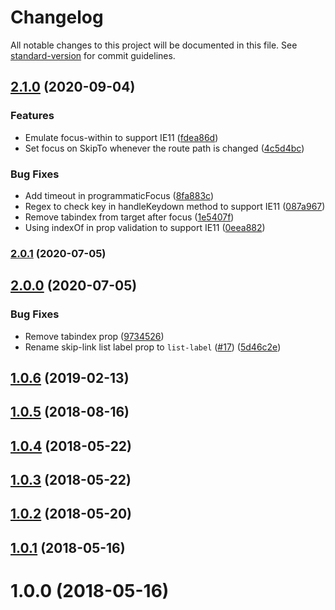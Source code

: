 # Changelog

All notable changes to this project will be documented in this file. See [standard-version](https://github.com/conventional-changelog/standard-version) for commit guidelines.

## [2.1.0](https://github.com/vue-a11y/vue-skip-to/compare/v2.0.1...v2.1.0) (2020-09-04)


### Features

* Emulate focus-within to support IE11 ([fdea86d](https://github.com/vue-a11y/vue-skip-to/commit/fdea86d750306d4d3f5310f350ef912935d39f96))
* Set focus on SkipTo whenever the route path is changed ([4c5d4bc](https://github.com/vue-a11y/vue-skip-to/commit/4c5d4bcf9cb7db4b8036730bbb5b925e08dc4118))


### Bug Fixes

* Add timeout in programmaticFocus ([8fa883c](https://github.com/vue-a11y/vue-skip-to/commit/8fa883cb0b2f4a53af079a63535b5f460cf0ba20))
* Regex to check key in handleKeydown method to support IE11 ([087a967](https://github.com/vue-a11y/vue-skip-to/commit/087a9674c487bbb7e771c6a30a49ddf17c7303ad))
* Remove tabindex from target after focus ([1e5407f](https://github.com/vue-a11y/vue-skip-to/commit/1e5407f498aefd037a84368d48721fc04c434fa7))
* Using indexOf in prop validation to support IE11 ([0eea882](https://github.com/vue-a11y/vue-skip-to/commit/0eea88286bb28d18c22c022319bbfc713d616fae))

### [2.0.1](https://github.com/vue-a11y/vue-skip-to/compare/v2.0.0...v2.0.1) (2020-07-05)

## [2.0.0](https://github.com/vue-a11y/vue-skip-to/compare/v1.0.6...v2.0.0) (2020-07-05)


### Bug Fixes

* Remove tabindex prop ([9734526](https://github.com/vue-a11y/vue-skip-to/commit/97345266210501ae8c5345e06eb4b81f01feacb8))
* Rename skip-link list label prop to `list-label` ([#17](https://github.com/vue-a11y/vue-skip-to/issues/17)) ([5d46c2e](https://github.com/vue-a11y/vue-skip-to/commit/5d46c2e1afa8f06724105bb902f331c898070d52))

<a name="1.0.6"></a>
## [1.0.6](https://github.com/vue-a11y/vue-skip-to/compare/v1.0.4...v1.0.6) (2019-02-13)



<a name="1.0.5"></a>
## [1.0.5](https://github.com/vue-a11y/vue-skip-to/compare/v1.0.4...v1.0.5) (2018-08-16)



<a name="1.0.4"></a>
## [1.0.4](https://github.com/vue-a11y/vue-skip-to/compare/v1.0.3...v1.0.4) (2018-05-22)



<a name="1.0.3"></a>
## [1.0.3](https://github.com/vue-a11y/vue-skip-to/compare/v1.0.2...v1.0.3) (2018-05-22)



<a name="1.0.2"></a>
## [1.0.2](https://github.com/vue-a11y/vue-skip-to/compare/v1.0.1...v1.0.2) (2018-05-20)



<a name="1.0.1"></a>
## [1.0.1](https://github.com/vue-a11y/vue-skip-to/compare/v1.0.0...v1.0.1) (2018-05-16)



<a name="1.0.0"></a>
# 1.0.0 (2018-05-16)

